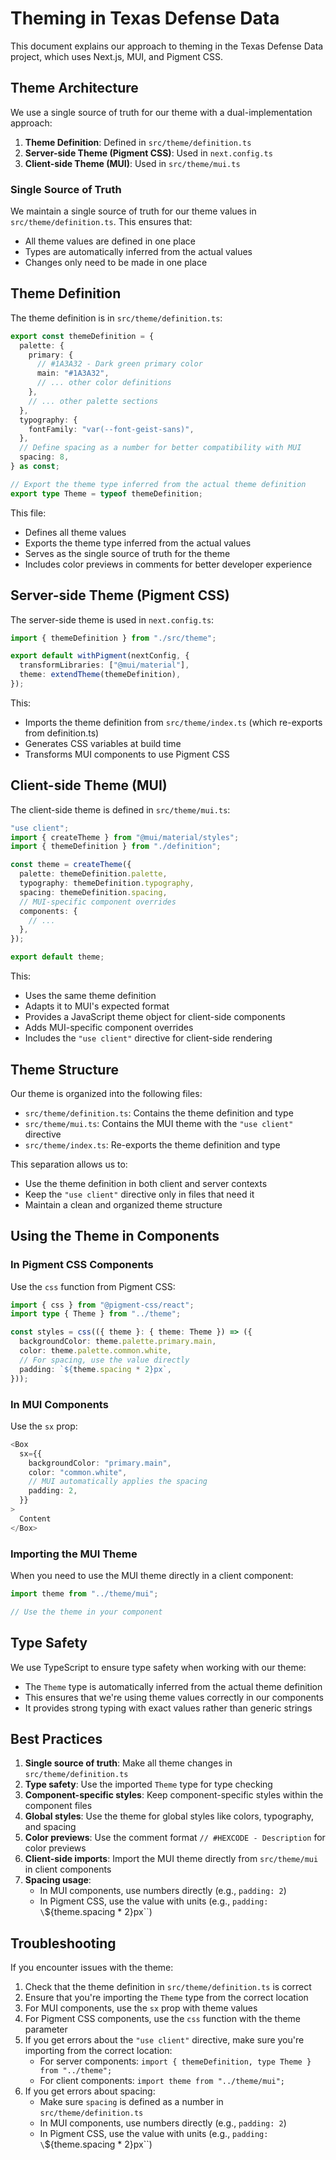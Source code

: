 # Theming in Texas Defense Data

This document explains our approach to theming in the Texas Defense Data project, which uses Next.js, MUI, and Pigment CSS.

## Theme Architecture

We use a single source of truth for our theme with a dual-implementation approach:

1. **Theme Definition**: Defined in `src/theme/definition.ts`
2. **Server-side Theme (Pigment CSS)**: Used in `next.config.ts`
3. **Client-side Theme (MUI)**: Used in `src/theme/mui.ts`

### Single Source of Truth

We maintain a single source of truth for our theme values in `src/theme/definition.ts`. This ensures that:

- All theme values are defined in one place
- Types are automatically inferred from the actual values
- Changes only need to be made in one place

## Theme Definition

The theme definition is in `src/theme/definition.ts`:

```typescript
export const themeDefinition = {
  palette: {
    primary: {
      // #1A3A32 - Dark green primary color
      main: "#1A3A32",
      // ... other color definitions
    },
    // ... other palette sections
  },
  typography: {
    fontFamily: "var(--font-geist-sans)",
  },
  // Define spacing as a number for better compatibility with MUI
  spacing: 8,
} as const;

// Export the theme type inferred from the actual theme definition
export type Theme = typeof themeDefinition;
```

This file:

- Defines all theme values
- Exports the theme type inferred from the actual values
- Serves as the single source of truth for the theme
- Includes color previews in comments for better developer experience

## Server-side Theme (Pigment CSS)

The server-side theme is used in `next.config.ts`:

```typescript
import { themeDefinition } from "./src/theme";

export default withPigment(nextConfig, {
  transformLibraries: ["@mui/material"],
  theme: extendTheme(themeDefinition),
});
```

This:

- Imports the theme definition from `src/theme/index.ts` (which re-exports from definition.ts)
- Generates CSS variables at build time
- Transforms MUI components to use Pigment CSS

## Client-side Theme (MUI)

The client-side theme is defined in `src/theme/mui.ts`:

```typescript
"use client";
import { createTheme } from "@mui/material/styles";
import { themeDefinition } from "./definition";

const theme = createTheme({
  palette: themeDefinition.palette,
  typography: themeDefinition.typography,
  spacing: themeDefinition.spacing,
  // MUI-specific component overrides
  components: {
    // ...
  },
});

export default theme;
```

This:

- Uses the same theme definition
- Adapts it to MUI's expected format
- Provides a JavaScript theme object for client-side components
- Adds MUI-specific component overrides
- Includes the `"use client"` directive for client-side rendering

## Theme Structure

Our theme is organized into the following files:

- `src/theme/definition.ts`: Contains the theme definition and type
- `src/theme/mui.ts`: Contains the MUI theme with the `"use client"` directive
- `src/theme/index.ts`: Re-exports the theme definition and type

This separation allows us to:

- Use the theme definition in both client and server contexts
- Keep the `"use client"` directive only in files that need it
- Maintain a clean and organized theme structure

## Using the Theme in Components

### In Pigment CSS Components

Use the `css` function from Pigment CSS:

```typescript
import { css } from "@pigment-css/react";
import type { Theme } from "../theme";

const styles = css(({ theme }: { theme: Theme }) => ({
  backgroundColor: theme.palette.primary.main,
  color: theme.palette.common.white,
  // For spacing, use the value directly
  padding: `${theme.spacing * 2}px`,
}));
```

### In MUI Components

Use the `sx` prop:

```typescript
<Box
  sx={{
    backgroundColor: "primary.main",
    color: "common.white",
    // MUI automatically applies the spacing
    padding: 2,
  }}
>
  Content
</Box>
```

### Importing the MUI Theme

When you need to use the MUI theme directly in a client component:

```typescript
import theme from "../theme/mui";

// Use the theme in your component
```

## Type Safety

We use TypeScript to ensure type safety when working with our theme:

- The `Theme` type is automatically inferred from the actual theme definition
- This ensures that we're using theme values correctly in our components
- It provides strong typing with exact values rather than generic strings

## Best Practices

1. **Single source of truth**: Make all theme changes in `src/theme/definition.ts`
2. **Type safety**: Use the imported `Theme` type for type checking
3. **Component-specific styles**: Keep component-specific styles within the component files
4. **Global styles**: Use the theme for global styles like colors, typography, and spacing
5. **Color previews**: Use the comment format `// #HEXCODE - Description` for color previews
6. **Client-side imports**: Import the MUI theme directly from `src/theme/mui` in client components
7. **Spacing usage**:
   - In MUI components, use numbers directly (e.g., `padding: 2`)
   - In Pigment CSS, use the value with units (e.g., `padding: \`\${theme.spacing \* 2}px\``)

## Troubleshooting

If you encounter issues with the theme:

1. Check that the theme definition in `src/theme/definition.ts` is correct
2. Ensure that you're importing the `Theme` type from the correct location
3. For MUI components, use the `sx` prop with theme values
4. For Pigment CSS components, use the `css` function with the theme parameter
5. If you get errors about the `"use client"` directive, make sure you're importing from the correct location:
   - For server components: `import { themeDefinition, type Theme } from "../theme";`
   - For client components: `import theme from "../theme/mui";`
6. If you get errors about spacing:
   - Make sure `spacing` is defined as a number in `src/theme/definition.ts`
   - In MUI components, use numbers directly (e.g., `padding: 2`)
   - In Pigment CSS, use the value with units (e.g., `padding: \`\${theme.spacing \* 2}px\``)
